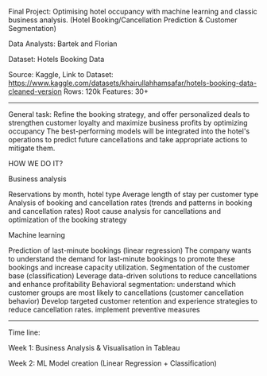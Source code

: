 Final Project: Optimising hotel occupancy with machine learning and classic business analysis. 
(Hotel Booking/Cancellation Prediction & Customer Segmentation)

Data Analysts: Bartek and Florian

Dataset: Hotels Booking Data

Source: Kaggle, Link to Dataset: https://www.kaggle.com/datasets/khairullahhamsafar/hotels-booking-data-cleaned-version
Rows: 120k
Features: 30+

---------

General task:
Refine the booking strategy, and offer personalized deals to strengthen customer loyalty and maximize business profits by optimizing occupancy
The best-performing models will be integrated into the hotel's operations to predict future cancellations and take appropriate actions to mitigate them.

HOW WE DO IT?

Business analysis

Reservations by month, hotel type
Average length of stay per customer type
Analysis of booking and cancellation rates (trends and patterns in booking and cancellation rates)
Root cause analysis for cancellations and optimization of the booking strategy
 
Machine learning

Prediction of last-minute bookings (linear regression)
The company wants to understand the demand for last-minute bookings to promote these bookings and increase capacity utilization.
Segmentation of the customer base (classification)
Leverage data-driven solutions to reduce cancellations and enhance profitability
Behavioral segmentation: understand which customer groups are most likely to cancellations (customer cancellation behavior)
Develop targeted customer retention and experience strategies to reduce cancellation rates. implement preventive measures


---------

Time line: 

Week 1: 
Business Analysis & Visualisation in Tableau

Week 2: 
ML Model creation (Linear Regression + Classification)
